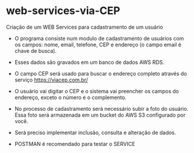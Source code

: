 # web-services-via-CEP
Criação de um WEB Services para cadastramento de um usuário

* O programa consiste num modulo de cadastramento de usuários com os campos: nome, email, telefone, CEP e endereço (o campo email é chave de busca).
* Esses dados são gravados em um banco de dados AWS RDS.
* O campo CEP será usado para buscar o endereço completo através do serviço https://viacep.com.br/
* O usuário vai digitar o CEP e o sistema vai preencher os campos do endereço, exceto o número e o complemento.
* No processo de cadastramento será necessário subir a foto do usuário. Essa foto será armazenada em um bucket do AWS S3 configurado por você.
* Será preciso implementar inclusão, consulta e alteração de dados.

* POSTMAN é recomendado para testar o SERVICE

